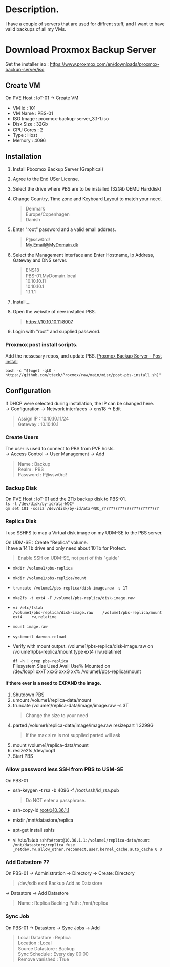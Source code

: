# Description.
I have a couple of servers that are used for diffrent stuff, and I want to have valid backups of all my VMs.  
   
   
# Download Proxmox Backup Server  
Get the installer iso : https://www.proxmox.com/en/downloads/proxmox-backup-server/iso  
   
   
## Create VM
On PVE Host : IoT-01 -> Create VM
 - VM Id : 101
 - VM Name : PBS-01
 - ISO Image : proxmox-backup-server_3.1-1.iso
 - Disk Size : 32Gb
 - CPU Cores : 2
 - Type : Host
 - Memory : 4096
   
   
## Installation
1. Install Pboxmox Backup Server (Graphical)
2. Agree to the End USer License.
3. Select the drive where PBS are to be installed (32Gib QEMU Harddisk)
4. Change Country, Time zone and Keyboard Layout to match your need.
   > Denmark  
   > Europe/Copenhagen  
   > Danish  
5. Enter "root" password and a valid email address.
   > P@ssw0rd!  
   > My.Email@MyDomain.dk  
6. Select the Management interface and Enter Hostname, Ip Address, Gateway and DNS server.
   > ENS18  
   > PBS-01.MyDomain.local  
   > 10.10.10.11  
   > 10.10.10.1  
   > 1.1.1.1  
7. Install....
   
8. Open the website of new installed PBS.
   > https://10.10.10.11:8007
9. Login with "root" and supplied password.
   
   
### Proxmox post install scripts.  
Add the nessesary repos, and update PBS.
[Proxmox Backup Server - Post install](https://github.com/tteck/Proxmox/blob/main/misc/post-pbs-install.sh)  

`bash -c "$(wget -qLO - https://github.com/tteck/Proxmox/raw/main/misc/post-pbs-install.sh)"`  
   
   
## Configuration
If DHCP were selected during installation, the IP can be changed here.  
-> Configuration -> Network interfaces -> ens18 -> Edit
  > Assign IP : 10.10.10.11/24  
  > Gateway : 10.10.10.1  
   
   
### Create Users
The user is used to connect to PBS from PVE hosts.  
-> Access Control -> User Management -> Add
  > Name : Backup  
  > Realm : PBS  
  > Password : P@ssw0rd!  
   
   
### Backup Disk
On PVE Host : IoT-01 add the 2Tb backup disk to PBS-01.  
`ls -l /dev/disk/by-id/ata-WDC*`  
`qm set 101 -scsi2 /dev/disk/by-id/ata-WDC_?????????????????????????`  
   
   
### Replica Disk
I use SSHFS to map a Virtual disk image on my UDM-SE to the PBS server.  
   
On UDM-SE : Create "Replica" volume.  
I have a 14Tb drive and only need about 10Tb for Protect.  
> Enable SSH on UDM-SE, not part of this "guide"   
   
  - `mkdir /volume1/pbs-replica`
  - `mkdir /volume1/pbs-replica/mount`
  
  - `truncate /volume1/pbs-replica/disk-image.raw -s 1T`
  - `mke2fs -t ext4 -F /volume1/pbs-replica/disk-image.raw`
  - `vi /etc/fstab`  
    `/volume1/pbs-replica/disk-image.raw    /volume1/pbs-replica/mount  ext4    rw,relatime`
  - `mount image.raw`
  - `systemctl daemon-reload`
  
  
  - Verify with mount output.
    /volume1/pbs-replica/disk-image.raw on /volume1/pbs-replica/mount type ext4 (rw,relatime)
  
    `df -h | grep pbs-replica`   
    Filesystem                         Size  Used Avail Use% Mounted on  
    /dev/loop1                         xxxT  xxxG  xxxG  xx% /volume1/pbs-replica/mount  
  
  
#### If there ever is a need to EXPAND the image.
1. Shutdown PBS
2. umount /volume1/replica-data/mount
3. truncate /volume1/replica-data/image/image.raw -s 3T   
   > Change the size to your need
4. parted /volume1/replica-data/image/image.raw resizepart 1 3299G   
   > If the max size is not supplied parted will ask
5. mount /volume1/replica-data/mount
6. resize2fs /dev/loop1
7. Start PBS
  
  
  
### Allow password less SSH from PBS to USM-SE
On PBS-01
- ssh-keygen -t rsa -b 4096 -f /root/.ssh/id_rsa.pub
  > Do NOT enter a passphrase.
- ssh-copy-id root@10.36.1.1
  
- mkdir /mnt/datastore/replica
- apt-get install sshfs
- vi /etc/fstab
  `sshfs#root@10.36.1.1:/volume1/replica-data/mount /mnt/datastore/replica fuse _netdev,rw,allow_other,reconnect,user,kernel_cache,auto_cache 0 0`
  
  
### Add Datastore ??
On PBS-01
-> Administration -> Directory -> Create: Directory
  > /dev/sdb
  > ext4
  > Backup
  > Add as Datastore

-> Datastore -> Add Datastore
  > Name : Replica
  > Backing Path : /mnt/replica

### Sync Job
On PBS-01
-> Datastore -> Sync Jobs -> Add
  > Local Datastore : Replica  
  > Location : Local  
  > Source Datastore : Backup  
  > Sync Schedule : Every day 00:00  
  > Remove vanished : True  


